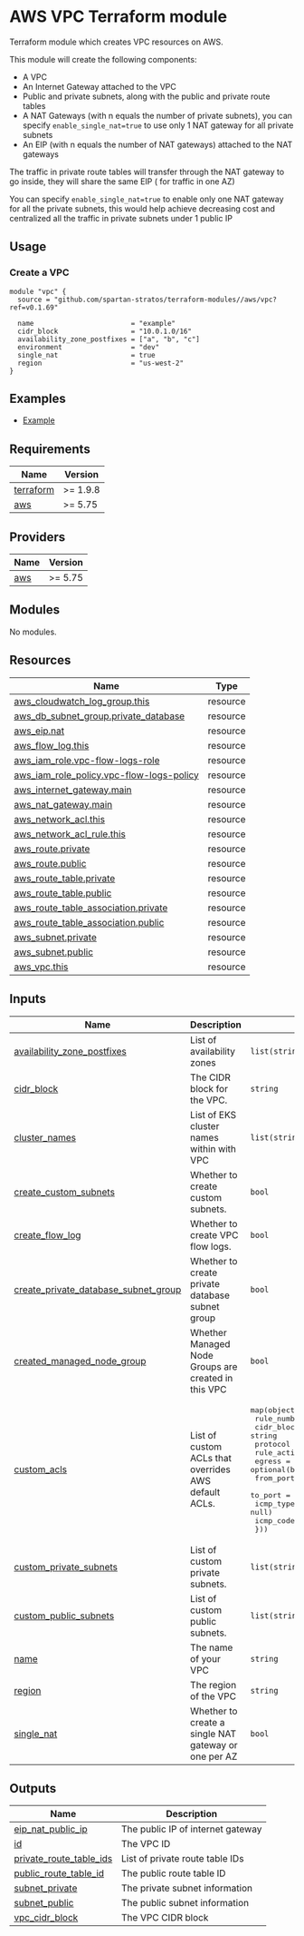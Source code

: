 # AWS VPC Terraform module

Terraform module which creates VPC resources on AWS.

This module will create the following components:

- A VPC
- An Internet Gateway attached to the VPC
- Public and private subnets, along with the public and private route tables
- A NAT Gateways (with n equals the number of private subnets), you can specify `enable_single_nat=true` to use only 1
  NAT gateway for all private subnets
- An EIP (with n equals the number of NAT gateways) attached to the NAT gateways

The traffic in private route tables will transfer through the NAT gateway to go inside, they will share the same EIP (
for traffic in one AZ)

You can specify `enable_single_nat=true` to enable only one NAT gateway for all the private subnets, this would help
achieve decreasing cost and centralized all the traffic in private subnets under 1 public IP

## Usage

### Create a VPC

```hcl
module "vpc" {
  source = "github.com/spartan-stratos/terraform-modules//aws/vpc?ref=v0.1.69"

  name                        = "example"
  cidr_block                  = "10.0.1.0/16"
  availability_zone_postfixes = ["a", "b", "c"]
  environment                 = "dev"
  single_nat                  = true
  region                      = "us-west-2"
}
```

## Examples

- [Example](./examples/complete/)

<!-- BEGIN_TF_DOCS -->

## Requirements

| Name                                                                      | Version  |
|---------------------------------------------------------------------------|----------|
| <a name="requirement_terraform"></a> [terraform](#requirement\_terraform) | >= 1.9.8 |
| <a name="requirement_aws"></a> [aws](#requirement\_aws)                   | >= 5.75  |

## Providers

| Name                                              | Version |
|---------------------------------------------------|---------|
| <a name="provider_aws"></a> [aws](#provider\_aws) | >= 5.75 |

## Modules

No modules.

## Resources

| Name                                                                                                                                       | Type     |
|--------------------------------------------------------------------------------------------------------------------------------------------|----------|
| [aws_cloudwatch_log_group.this](https://registry.terraform.io/providers/hashicorp/aws/latest/docs/resources/cloudwatch_log_group)          | resource |
| [aws_db_subnet_group.private_database](https://registry.terraform.io/providers/hashicorp/aws/latest/docs/resources/db_subnet_group)        | resource |
| [aws_eip.nat](https://registry.terraform.io/providers/hashicorp/aws/latest/docs/resources/eip)                                             | resource |
| [aws_flow_log.this](https://registry.terraform.io/providers/hashicorp/aws/latest/docs/resources/flow_log)                                  | resource |
| [aws_iam_role.vpc-flow-logs-role](https://registry.terraform.io/providers/hashicorp/aws/latest/docs/resources/iam_role)                    | resource |
| [aws_iam_role_policy.vpc-flow-logs-policy](https://registry.terraform.io/providers/hashicorp/aws/latest/docs/resources/iam_role_policy)    | resource |
| [aws_internet_gateway.main](https://registry.terraform.io/providers/hashicorp/aws/latest/docs/resources/internet_gateway)                  | resource |
| [aws_nat_gateway.main](https://registry.terraform.io/providers/hashicorp/aws/latest/docs/resources/nat_gateway)                            | resource |
| [aws_network_acl.this](https://registry.terraform.io/providers/hashicorp/aws/latest/docs/resources/network_acl)                            | resource |
| [aws_network_acl_rule.this](https://registry.terraform.io/providers/hashicorp/aws/latest/docs/resources/network_acl_rule)                  | resource |
| [aws_route.private](https://registry.terraform.io/providers/hashicorp/aws/latest/docs/resources/route)                                     | resource |
| [aws_route.public](https://registry.terraform.io/providers/hashicorp/aws/latest/docs/resources/route)                                      | resource |
| [aws_route_table.private](https://registry.terraform.io/providers/hashicorp/aws/latest/docs/resources/route_table)                         | resource |
| [aws_route_table.public](https://registry.terraform.io/providers/hashicorp/aws/latest/docs/resources/route_table)                          | resource |
| [aws_route_table_association.private](https://registry.terraform.io/providers/hashicorp/aws/latest/docs/resources/route_table_association) | resource |
| [aws_route_table_association.public](https://registry.terraform.io/providers/hashicorp/aws/latest/docs/resources/route_table_association)  | resource |
| [aws_subnet.private](https://registry.terraform.io/providers/hashicorp/aws/latest/docs/resources/subnet)                                   | resource |
| [aws_subnet.public](https://registry.terraform.io/providers/hashicorp/aws/latest/docs/resources/subnet)                                    | resource |
| [aws_vpc.this](https://registry.terraform.io/providers/hashicorp/aws/latest/docs/resources/vpc)                                            | resource |

## Inputs

| Name                                                                                                                                                   | Description                                          | Type                                                                                                                                                                                                                                                                                                                                                                                  | Default | Required |
|--------------------------------------------------------------------------------------------------------------------------------------------------------|------------------------------------------------------|---------------------------------------------------------------------------------------------------------------------------------------------------------------------------------------------------------------------------------------------------------------------------------------------------------------------------------------------------------------------------------------|---------|:--------:|
| <a name="input_availability_zone_postfixes"></a> [availability\_zone\_postfixes](#input\_availability\_zone\_postfixes)                                | List of availability zones                           | `list(string)`                                                                                                                                                                                                                                                                                                                                                                        | n/a     |   yes    |
| <a name="input_cidr_block"></a> [cidr\_block](#input\_cidr\_block)                                                                                     | The CIDR block for the VPC.                          | `string`                                                                                                                                                                                                                                                                                                                                                                              | n/a     |   yes    |
| <a name="input_cluster_names"></a> [cluster\_names](#input\_cluster\_names)                                                                            | List of EKS cluster names within with VPC            | `list(string)`                                                                                                                                                                                                                                                                                                                                                                        | `[]`    |    no    |
| <a name="input_create_custom_subnets"></a> [create\_custom\_subnets](#input\_create\_custom\_subnets)                                                  | Whether to create custom subnets.                    | `bool`                                                                                                                                                                                                                                                                                                                                                                                | `false` |    no    |
| <a name="input_create_flow_log"></a> [create\_flow\_log](#input\_create\_flow\_log)                                                                    | Whether to create VPC flow logs.                     | `bool`                                                                                                                                                                                                                                                                                                                                                                                | `false` |    no    |
| <a name="input_create_private_database_subnet_group"></a> [create\_private\_database\_subnet\_group](#input\_create\_private\_database\_subnet\_group) | Whether to create private database subnet group      | `bool`                                                                                                                                                                                                                                                                                                                                                                                | `false` |    no    |
| <a name="input_created_managed_node_group"></a> [created\_managed\_node\_group](#input\_created\_managed\_node\_group)                                 | Whether Managed Node Groups are created in this VPC  | `bool`                                                                                                                                                                                                                                                                                                                                                                                | `false` |    no    |
| <a name="input_custom_acls"></a> [custom\_acls](#input\_custom\_acls)                                                                                  | List of custom ACLs that overrides AWS default ACLs. | <pre>map(object({<br/>    rule_number = number<br/>    cidr_block  = string<br/>    protocol    = string<br/>    rule_action = string<br/>    egress      = optional(bool, false)<br/>    from_port   = optional(number, null)<br/>    to_port     = optional(number, null)<br/>    icmp_type   = optional(string, null)<br/>    icmp_code   = optional(string, null)<br/>  }))</pre> | `null`  |    no    |
| <a name="input_custom_private_subnets"></a> [custom\_private\_subnets](#input\_custom\_private\_subnets)                                               | List of custom private subnets.                      | `list(string)`                                                                                                                                                                                                                                                                                                                                                                        | `[]`    |    no    |
| <a name="input_custom_public_subnets"></a> [custom\_public\_subnets](#input\_custom\_public\_subnets)                                                  | List of custom public subnets.                       | `list(string)`                                                                                                                                                                                                                                                                                                                                                                        | `[]`    |    no    |
| <a name="input_name"></a> [name](#input\_name)                                                                                                         | The name of your VPC                                 | `string`                                                                                                                                                                                                                                                                                                                                                                              | n/a     |   yes    |
| <a name="input_region"></a> [region](#input\_region)                                                                                                   | The region of the VPC                                | `string`                                                                                                                                                                                                                                                                                                                                                                              | n/a     |   yes    |
| <a name="input_single_nat"></a> [single\_nat](#input\_single\_nat)                                                                                     | Whether to create a single NAT gateway or one per AZ | `bool`                                                                                                                                                                                                                                                                                                                                                                                | `false` |    no    |

## Outputs

| Name                                                                                                            | Description                       |
|-----------------------------------------------------------------------------------------------------------------|-----------------------------------|
| <a name="output_eip_nat_public_ip"></a> [eip\_nat\_public\_ip](#output\_eip\_nat\_public\_ip)                   | The public IP of internet gateway |
| <a name="output_id"></a> [id](#output\_id)                                                                      | The VPC ID                        |
| <a name="output_private_route_table_ids"></a> [private\_route\_table\_ids](#output\_private\_route\_table\_ids) | List of private route table IDs   |
| <a name="output_public_route_table_id"></a> [public\_route\_table\_id](#output\_public\_route\_table\_id)       | The public route table ID         |
| <a name="output_subnet_private"></a> [subnet\_private](#output\_subnet\_private)                                | The private subnet information    |
| <a name="output_subnet_public"></a> [subnet\_public](#output\_subnet\_public)                                   | The public subnet information     |
| <a name="output_vpc_cidr_block"></a> [vpc\_cidr\_block](#output\_vpc\_cidr\_block)                              | The VPC CIDR block                |

<!-- END_TF_DOCS -->
